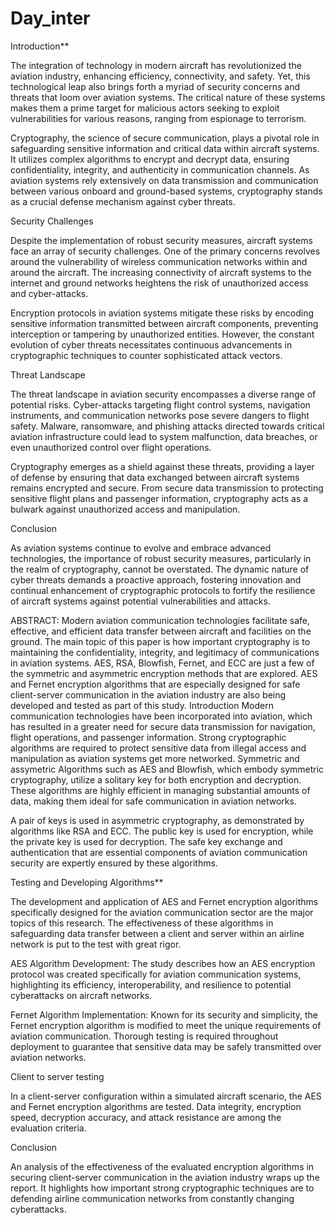 # Day_inter
Introduction**

The integration of technology in modern aircraft has revolutionized the aviation industry, enhancing efficiency, connectivity, and safety. Yet, this technological leap also brings forth a myriad of security concerns and threats that loom over aviation systems. The critical nature of these systems makes them a prime target for malicious actors seeking to exploit vulnerabilities for various reasons, ranging from espionage to terrorism.

Cryptography, the science of secure communication, plays a pivotal role in safeguarding sensitive information and critical data within aircraft systems. It utilizes complex algorithms to encrypt and decrypt data, ensuring confidentiality, integrity, and authenticity in communication channels. As aviation systems rely extensively on data transmission and communication between various onboard and ground-based systems, cryptography stands as a crucial defense mechanism against cyber threats.

Security Challenges

Despite the implementation of robust security measures, aircraft systems face an array of security challenges. One of the primary concerns revolves around the vulnerability of wireless communication networks within and around the aircraft. The increasing connectivity of aircraft systems to the internet and ground networks heightens the risk of unauthorized access and cyber-attacks.

Encryption protocols in aviation systems mitigate these risks by encoding sensitive information transmitted between aircraft components, preventing interception or tampering by unauthorized entities. However, the constant evolution of cyber threats necessitates continuous advancements in cryptographic techniques to counter sophisticated attack vectors.

Threat Landscape

The threat landscape in aviation security encompasses a diverse range of potential risks. Cyber-attacks targeting flight control systems, navigation instruments, and communication networks pose severe dangers to flight safety. Malware, ransomware, and phishing attacks directed towards critical aviation infrastructure could lead to system malfunction, data breaches, or even unauthorized control over flight operations.

Cryptography emerges as a shield against these threats, providing a layer of defense by ensuring that data exchanged between aircraft systems remains encrypted and secure. From secure data transmission to protecting sensitive flight plans and passenger information, cryptography acts as a bulwark against unauthorized access and manipulation.

Conclusion

As aviation systems continue to evolve and embrace advanced technologies, the importance of robust security measures, particularly in the realm of cryptography, cannot be overstated. The dynamic nature of cyber threats demands a proactive approach, fostering innovation and continual enhancement of cryptographic protocols to fortify the resilience of aircraft systems against potential vulnerabilities and attacks.

ABSTRACT:
Modern aviation communication technologies facilitate safe, effective, and efficient data transfer between aircraft and facilities on the ground. The main topic of this paper is how important cryptography is to maintaining the confidentiality, integrity, and legitimacy of communications in aviation systems. AES, RSA, Blowfish, Fernet, and ECC are just a few of the symmetric and asymmetric encryption methods that are explored. AES and Fernet encryption algorithms that are especially designed for safe client-server communication in the aviation industry are also being developed and tested as part of this study.
Introduction
Modern communication technologies have been incorporated into aviation, which has resulted in a greater need for secure data transmission for navigation, flight operations, and passenger information. Strong cryptographic algorithms are required to protect sensitive data from illegal access and manipulation as aviation systems get more networked.
Symmetric and assymetric
Algorithms such as AES and Blowfish, which embody symmetric cryptography, utilize a solitary key for both encryption and decryption. These algorithms are highly efficient in managing substantial amounts of data, making them ideal for safe communication in aviation networks.

A pair of keys is used in asymmetric cryptography, as demonstrated by algorithms like RSA and ECC. The public key is used for encryption, while the private key is used for decryption. The safe key exchange and authentication that are essential components of aviation communication security are expertly ensured by these algorithms.

Testing and Developing Algorithms**

The development and application of AES and Fernet encryption algorithms specifically designed for the aviation communication sector are the major topics of this research. The effectiveness of these algorithms in safeguarding data transfer between a client and server within an airline network is put to the test with great rigor.

AES Algorithm Development: The study describes how an AES encryption protocol was created specifically for aviation communication systems, highlighting its efficiency, interoperability, and resilience to potential cyberattacks on aircraft networks.

Fernet Algorithm Implementation: Known for its security and simplicity, the Fernet encryption algorithm is modified to meet the unique requirements of aviation communication. Thorough testing is required throughout deployment to guarantee that sensitive data may be safely transmitted over aviation networks.

Client to server testing

In a client-server configuration within a simulated aircraft scenario, the AES and Fernet encryption algorithms are tested. Data integrity, encryption speed, decryption accuracy, and attack resistance are among the evaluation criteria.

Conclusion

An analysis of the effectiveness of the evaluated encryption algorithms in securing client-server communication in the aviation industry wraps up the report. It highlights how important strong cryptographic techniques are to defending airline communication networks from constantly changing cyberattacks.
